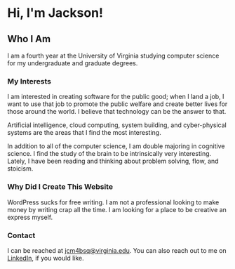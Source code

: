 # Hi, I'm Jackson!

## Who I Am
I am a fourth year at the University of Virginia studying computer science for my undergraduate and graduate degrees. 

### My Interests 
I am interested in creating software for the public good; when I land a job, I want to use that job to promote the public welfare and create better lives for those around the world. I believe that technology can be the answer to that. 

Artificial intelligence, cloud computing, system building, and cyber-physical systems are the areas that I find the most interesting.

In addition to all of the computer science, I am double majoring in cognitive science. I find the study of the brain to be intrinsically very interesting. Lately, I have been reading and thinking about problem solving, flow, and stoicism. 

### Why Did I Create This Website

WordPress sucks for free writing. I am not a professional looking to make money by writing crap all the time. I am looking for a place to be creative an express myself. 

### Contact

I can be reached at [jcm4bsq@virginia.edu](jcm4bsq@virginia.edu). You can also reach out to me on [LinkedIn](https://www.linkedin.com/in/jackson-miskill-291578213/), if you would like. 